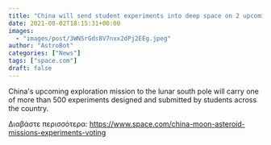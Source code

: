```yaml
---
title: "China will send student experiments into deep space on 2 upcoming missions"
date: 2021-08-02T18:15:31+00:00
images:
  - "images/post/3WNSrGds8V7nxx2dPj2EEg.jpeg"
author: "AstroBot"
categories: ["News"]
tags: ["space.com"]
draft: false
---
```


China's upcoming exploration mission to the lunar south pole will carry one of more than 500 experiments designed and submitted by students across the country. 

Διαβάστε περισσότερα: https://www.space.com/china-moon-asteroid-missions-experiments-voting
